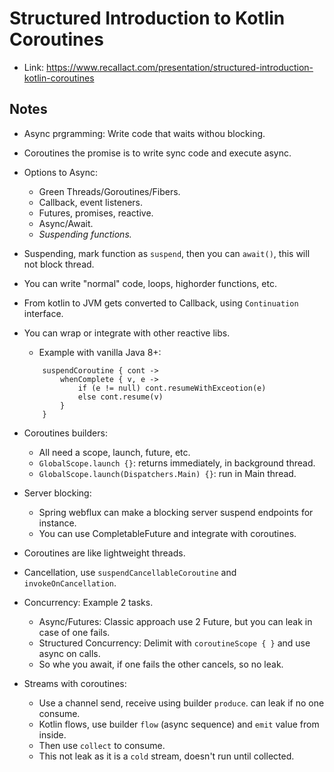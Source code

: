 # Structured Introduction to Kotlin Coroutines
- Link: https://www.recallact.com/presentation/structured-introduction-kotlin-coroutines

## Notes
- Async prgramming: Write code that waits withou blocking.
- Coroutines the promise is to write sync code and execute async.
- Options to Async:
    - Green Threads/Goroutines/Fibers.
    - Callback, event listeners.
    - Futures, promises, reactive.
    - Async/Await.
    - *Suspending functions.*

- Suspending, mark function as `suspend`, then you can `await()`, this will not block thread.
- You can write "normal" code, loops, highorder functions, etc.
- From kotlin to JVM gets converted to Callback, using `Continuation` interface.
- You can wrap or integrate with other reactive libs.
    - Example with vanilla Java 8+: 
    ```suspend fun <T> CompletableFuture<T>.await(): T =
        suspendCoroutine { cont ->
            whenComplete { v, e ->
                if (e != null) cont.resumeWithExceotion(e)
                else cont.resume(v)
            }
        }

- Coroutines builders: 
    - All need a scope, launch, future, etc. 
    - `GlobalScope.launch {}`: returns immediately, in background thread.
    - `GlobalScope.launch(Dispatchers.Main) {}`: run in Main thread.
- Server blocking:
    - Spring webflux can make a blocking server suspend endpoints for instance.
    - You can use CompletableFuture and integrate with coroutines.
- Coroutines are like lightweight threads.
- Cancellation, use `suspendCancellableCoroutine` and `invokeOnCancellation`.
- Concurrency: Example 2 tasks.
    - Async/Futures: Classic approach use 2 Future, but you can leak in case of one fails.
    - Structured Concurrency: Delimit with `coroutineScope { }` and use async on calls.
    - So whe you await, if one fails the other cancels, so no leak.
- Streams with coroutines:
    - Use a channel send, receive using builder `produce`. can leak if no one consume.
    - Kotlin flows, use builder `flow` (async sequence) and `emit` value from inside.
    - Then use `collect` to consume.
    - This not leak as it is a `cold` stream, doesn't run until collected.
